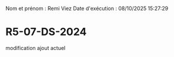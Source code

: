 Nom et prénom : Remi Viez
Date d'exécution : 08/10/2025 15:27:29

# R5-07-DS-2024
modification ajout actuel